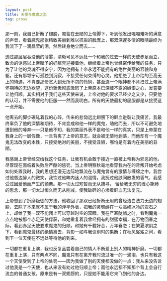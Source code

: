 ```yaml
---
layout: post
title: 天使与魔鬼之恋
tag: prose
---
```


那一刻，我自己折断了翅膀，匍匐在丑陋的上帝脚下，听到他发出嘎嘎难听的满意的声音，看着魔鬼那张精致美丽到难以抗拒的脸庞上，那双深邃多情的眼睛最终为我流下了一滴晶莹的泪，然后转身绝尘而去……

透过那层层吞没他的薄雾，清晰可见不远处一个和我的过去一样的天使赤足而立，致命的诱惑以上帝赋予的好躯壳迎接着他，继续着上帝也曾经密传给我的任务，只为了让他的灵魂不得安宁，因为他拥有上帝永远不能拥有的绝世美丽的容貌和身躯，还有那颗宁可孤独到沉寂，不接受任何束缚的心灵。他拒绝了上帝给的至高无上的待遇，不肯要那份宽大到无所不包的怜悯，甚至连一个眼神都不肯扫过上帝满怀期待的无边欲望，这份骄傲彻底激怒了上帝原本已深藏不露的嫉恨之心，发誓要让他归顺。其实相对于我们这些天使来说，上帝对他的要求已经少之又少，只要他的认可，并不需要他的臣服――然而我明白，所有的天使最初的屈服都是从接受这一点开始。

他离去的脚步碾轧着我的心碎，传来的悲恸远比翅膀下的鲜血迸裂让我痛苦，我最终辜负了他的深情和期待，不肯变成和他一样的魔鬼，随他而去，所以不可避免地遭到他的唾弃――只是他不知，我的美丽外表不是和他一样的真实，只是上帝蒙在我身上的一层假像，一旦背离了上帝的意志，就会被无情地剥落，而他却有一个魔鬼无法改变的本性，只接受绝对的美丽，不接受丑陋，哪怕是有着内在美丽的丑陋。

我感谢上帝曾经交给我这个任务，让我有机会敢于接近一直被上帝称为邪恶的他，尽管现在面临着失败后严酷的惩罚。当上帝明察秋毫地看穿我内在的背叛开始考虑如何处置我时，我的思想还漫无边际地飘流在与魔鬼曾有的激情与缠绵之中。我尝过他唇边醉人的微笑，我饮过他眸内迷人的温情，我抚过他肤间散发的香气，我感受过因爱他而产生的颤栗。那一切太过短暂而无从捕寻， 留给我无穷的缠心撕肺的思念，那一切太过恒久而无从削减，使我破碎的心渗着鲜血无法复元。

上帝想到了折磨叛徒的方法，他收回了那双已经折断无用的曾经洁白法力无边的翅膀，去除了本来就不属于我的浮华外表，把我的灵魂缚在一块高峰冰冷的岩石之上，却给了我一双不能闭上可以穿越时空的双眼。我在严寒陡峭之时，看到魔鬼一点点地被那个赤足天使俘获，和她重复着我曾经拥有的甜蜜幸福，在万物回春之际，看到赤足天使要求魔鬼的归顺，和她有千载好合，万年眷恋；在繁夏浓阴之下，看到魔鬼最终的绝情离去，背影一如与我诀别时的果断；在秋风岌岌之间，看到下一位天使在不远处等待他的到来。

一切都在重复上演，我也反复品尝着自己的情人不断爱上别人的精神折磨。一切都在重复上演，只有两点不同，魔鬼只有在离开我时流过唯一的一滴泪，也只有我这一个天使受到了上帝的处罚――因为我做了别的天使都没做的一点：我从来没告诉过他我是一个天使，也从来没有劝过他归顺上帝；而他永远都不知那个背上会自行流血的普通女孩，原来是有一双翅膀的，只是她不能用它来飞到他的身边。
